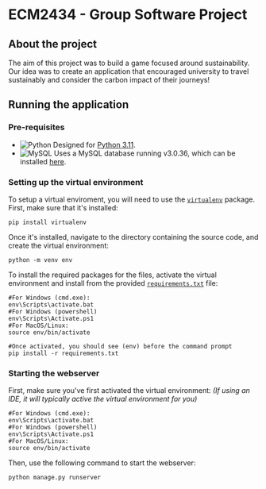 # ECM2434 - Group Software Project

## About the project

The aim of this project was to build a game focused around sustainability. Our idea was to create an application that encouraged university to travel sustainably and consider the carbon impact of their journeys!

## Running the application

### Pre-requisites

- ![Python](https://img.shields.io/badge/python-3670A0?style=flat-square&logo=python&logoColor=ffdd54) Designed for [Python 3.11](https://www.python.org/downloads/).
- ![MySQL](https://img.shields.io/badge/mysql-%2300f.svg?style=flat-square&logo=mysql&logoColor=white) Uses a MySQL database running v3.0.36, which can be installed [here](https://dev.mysql.com/downloads/mysql/).

### Setting up the virtual environment

To setup a virtual enviroment, you will need to use the [`virtualenv`](https://pypi.org/project/virtualenv/) package. First, make sure that it's installed:
```shell
pip install virtualenv
```
Once it's installed, navigate to the directory containing the source code, and create the virtual environment:
```shell
python -m venv env
```
To install the required packages for the files, activate the virtual environment and install from the provided [`requirements.txt`](requirements.txt) file:
```shell
#For Windows (cmd.exe):
env\Scripts\activate.bat
#For Windows (powershell)
env\Scripts\Activate.ps1
#For MacOS/Linux:
source env/bin/activate

#Once activated, you should see (env) before the command prompt
pip install -r requirements.txt
```

### Starting the webserver

First, make sure you've first activated the virtual environment:
*(If using an IDE, it will typically active the virtual environment for you)*
```shell
#For Windows (cmd.exe):
env\Scripts\activate.bat
#For Windows (powershell)
env\Scripts\Activate.ps1
#For MacOS/Linux:
source env/bin/activate
```
Then, use the following command to start the webserver:
```shell
python manage.py runserver
```